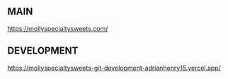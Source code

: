 
## MAIN
https://mollyspecialtysweets.com/
## DEVELOPMENT
https://mollyspecialtysweets-git-development-adrianhenry15.vercel.app/
